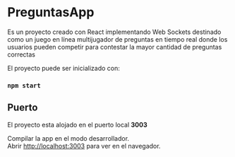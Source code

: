 # PreguntasApp

Es un proyecto creado con React implementando Web Sockets destinado como un juego en línea multijugador de preguntas en tiempo real donde los usuarios pueden competir para contestar la mayor cantidad de preguntas correctas

El proyecto puede ser inicializado con:

### `npm start`

## Puerto

El proyecto esta alojado en el puerto local **3003**

Compilar la app en el modo desarrollador.\
Abrir [http://localhost:3003](http://localhost:3003) para ver en el navegador.

